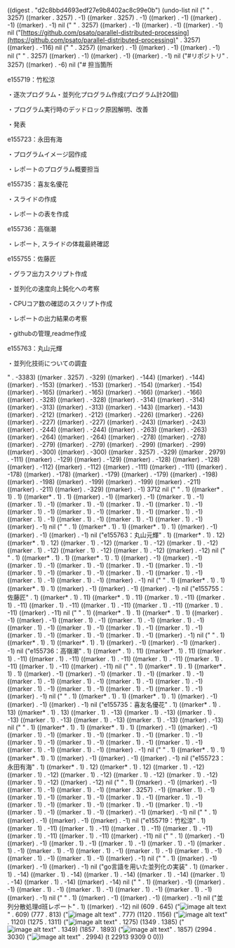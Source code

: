 
((digest . "d2c8bbd4693edf27e9b8402ac8c99e0b") (undo-list nil ("
" . 3257) ((marker . 3257) . -1) ((marker . 3257) . -1) ((marker) . -1) ((marker) . -1) ((marker) . -1) nil ("
" . 3257) ((marker) . -1) ((marker) . -1) ((marker) . -1) nil ("[https://github.com/psato/parallel-distributed-processing](https://github.com/psato/parallel-distributed-processing)" . 3257) ((marker) . -116) nil ("
" . 3257) ((marker) . -1) ((marker) . -1) ((marker) . -1) nil ("
" . 3257) ((marker) . -1) ((marker) . -1) ((marker) . -1) nil ("#リポジトリ" . 3257) ((marker) . -6) nil ("# 担当箇所

e155719：竹松涼

・逐次プログラム・並列化プログラム作成(プログラム計20個)

・プログラム実行時のデッドロック原因解明、改善

・発表

e155723：永田有海

・プログラムイメージ図作成

・レポートのプログラム概要担当

e155735：喜友名優花

・スライドの作成

・レポートの表を作成

e155736：高嶺潮

・レポート, スライドの体裁最終確認

e155755：佐藤匠

・グラフ出力スクリプト作成

・並列化の速度向上鈍化への考察

・CPUコア数の確認のスクリプト作成

・レポートの出力結果の考察

・githubの管理,readme作成

e155763：丸山元輝

・並列化技術についての調査

" . -3383) ((marker . 3257) . -329) ((marker) . -144) ((marker) . -144) ((marker) . -153) ((marker) . -153) ((marker) . -154) ((marker) . -154) ((marker) . -165) ((marker) . -165) ((marker) . -166) ((marker) . -166) ((marker) . -328) ((marker) . -328) ((marker) . -314) ((marker) . -314) ((marker) . -313) ((marker) . -313) ((marker) . -143) ((marker) . -143) ((marker) . -212) ((marker) . -212) ((marker) . -226) ((marker) . -226) ((marker) . -227) ((marker) . -227) ((marker) . -243) ((marker) . -243) ((marker) . -244) ((marker) . -244) ((marker) . -263) ((marker) . -263) ((marker) . -264) ((marker) . -264) ((marker) . -278) ((marker) . -278) ((marker) . -279) ((marker) . -279) ((marker) . -299) ((marker) . -299) ((marker) . -300) ((marker) . -300) ((marker . 3257) . -329) ((marker . 2979) . -111) ((marker) . -129) ((marker) . -129) ((marker) . -128) ((marker) . -128) ((marker) . -112) ((marker) . -112) ((marker) . -111) ((marker) . -111) ((marker) . -178) ((marker) . -178) ((marker) . -179) ((marker) . -179) ((marker) . -198) ((marker) . -198) ((marker) . -199) ((marker) . -199) ((marker) . -211) ((marker) . -211) ((marker) . -329) ((marker) . -1) 3712 nil ("
" . 1) ((marker* . 1) . 1) ((marker* . 1) . 1) ((marker) . -1) ((marker) . -1) ((marker . 1) . -1) ((marker . 1) . -1) ((marker . 1) . -1) ((marker . 1) . -1) ((marker . 1) . -1) ((marker . 1) . -1) ((marker . 1) . -1) ((marker . 1) . -1) ((marker . 1) . -1) ((marker . 1) . -1) ((marker . 1) . -1) ((marker . 1) . -1) ((marker . 1) . -1) ((marker) . -1) nil ("
" . 1) ((marker* . 1) . 1) ((marker* . 1) . 1) ((marker) . -1) ((marker) . -1) ((marker) . -1) nil ("e155763：丸山元輝" . 1) ((marker* . 1) . 12) ((marker* . 1) . 12) ((marker . 1) . -12) ((marker . 1) . -12) ((marker . 1) . -12) ((marker . 1) . -12) ((marker . 1) . -12) ((marker . 1) . -12) ((marker) . -12) nil ("
" . 1) ((marker* . 1) . 1) ((marker* . 1) . 1) ((marker) . -1) ((marker) . -1) ((marker . 1) . -1) ((marker . 1) . -1) ((marker . 1) . -1) ((marker . 1) . -1) ((marker . 1) . -1) ((marker . 1) . -1) ((marker . 1) . -1) ((marker . 1) . -1) ((marker . 1) . -1) ((marker . 1) . -1) ((marker) . -1) nil ("
" . 1) ((marker* . 1) . 1) ((marker* . 1) . 1) ((marker) . -1) ((marker) . -1) ((marker) . -1) nil ("e155755：佐藤匠" . 1) ((marker* . 1) . 11) ((marker* . 1) . 11) ((marker . 1) . -11) ((marker . 1) . -11) ((marker . 1) . -11) ((marker . 1) . -11) ((marker . 1) . -11) ((marker . 1) . -11) ((marker) . -11) nil ("
" . 1) ((marker* . 1) . 1) ((marker* . 1) . 1) ((marker) . -1) ((marker) . -1) ((marker . 1) . -1) ((marker . 1) . -1) ((marker . 1) . -1) ((marker . 1) . -1) ((marker . 1) . -1) ((marker . 1) . -1) ((marker . 1) . -1) ((marker . 1) . -1) ((marker . 1) . -1) ((marker . 1) . -1) ((marker) . -1) nil ("
" . 1) ((marker* . 1) . 1) ((marker* . 1) . 1) ((marker) . -1) ((marker) . -1) ((marker) . -1) nil ("e155736：高嶺潮" . 1) ((marker* . 1) . 11) ((marker* . 1) . 11) ((marker . 1) . -11) ((marker . 1) . -11) ((marker . 1) . -11) ((marker . 1) . -11) ((marker . 1) . -11) ((marker . 1) . -11) ((marker) . -11) nil ("
" . 1) ((marker* . 1) . 1) ((marker* . 1) . 1) ((marker) . -1) ((marker) . -1) ((marker . 1) . -1) ((marker . 1) . -1) ((marker . 1) . -1) ((marker . 1) . -1) ((marker . 1) . -1) ((marker . 1) . -1) ((marker . 1) . -1) ((marker . 1) . -1) ((marker . 1) . -1) ((marker . 1) . -1) ((marker) . -1) nil ("
" . 1) ((marker* . 1) . 1) ((marker* . 1) . 1) ((marker) . -1) ((marker) . -1) ((marker) . -1) nil ("e155735：喜友名優花" . 1) ((marker* . 1) . 13) ((marker* . 1) . 13) ((marker . 1) . -13) ((marker . 1) . -13) ((marker . 1) . -13) ((marker . 1) . -13) ((marker . 1) . -13) ((marker . 1) . -13) ((marker) . -13) nil ("
" . 1) ((marker* . 1) . 1) ((marker* . 1) . 1) ((marker) . -1) ((marker) . -1) ((marker . 1) . -1) ((marker . 1) . -1) ((marker . 1) . -1) ((marker . 1) . -1) ((marker . 1) . -1) ((marker . 1) . -1) ((marker . 1) . -1) ((marker . 1) . -1) ((marker . 1) . -1) ((marker . 1) . -1) ((marker) . -1) nil ("
" . 1) ((marker* . 1) . 1) ((marker* . 1) . 1) ((marker) . -1) ((marker) . -1) ((marker) . -1) nil ("e155723：永田有海" . 1) ((marker* . 1) . 12) ((marker* . 1) . 12) ((marker . 1) . -12) ((marker . 1) . -12) ((marker . 1) . -12) ((marker . 1) . -12) ((marker . 1) . -12) ((marker . 1) . -12) ((marker) . -12) nil ("
" . 1) ((marker) . -1) ((marker) . -1) ((marker . 1) . -1) ((marker . 1) . -1) ((marker . 3257) . -1) ((marker . 1) . -1) ((marker . 1) . -1) ((marker . 1) . -1) ((marker . 1) . -1) ((marker . 1) . -1) ((marker . 1) . -1) ((marker . 1) . -1) ((marker . 1) . -1) ((marker . 1) . -1) ((marker . 1) . -1) ((marker . 1) . -1) ((marker) . -1) ((marker) . -1) nil ("
" . 1) ((marker) . -1) ((marker) . -1) ((marker) . -1) nil ("e155719：竹松涼" . 1) ((marker . 1) . -11) ((marker . 1) . -11) ((marker . 1) . -11) ((marker . 1) . -11) ((marker . 1) . -11) ((marker . 1) . -11) ((marker) . -11) nil ("
" . 1) ((marker) . -1) ((marker) . -1) ((marker . 1) . -1) ((marker . 1) . -1) ((marker . 1) . -1) ((marker . 1) . -1) ((marker . 1) . -1) ((marker . 1) . -1) ((marker . 1) . -1) ((marker . 1) . -1) ((marker . 1) . -1) ((marker . 1) . -1) ((marker) . -1) nil ("
" . 1) ((marker) . -1) ((marker) . -1) ((marker) . -1) nil ("go言語を用いた並列化の実装" . 1) ((marker . 1) . -14) ((marker . 1) . -14) ((marker . 1) . -14) ((marker . 1) . -14) ((marker . 1) . -14) ((marker . 1) . -14) ((marker) . -14) nil ("
" . 1) ((marker) . -1) ((marker) . -1) ((marker . 1) . -1) ((marker . 1) . -1) ((marker . 1) . -1) ((marker . 1) . -1) ((marker) . -1) nil ("
" . 1) ((marker) . -1) ((marker) . -1) ((marker) . -1) nil ("並列分散処理d班レポート" . 1) ((marker) . -12) nil (609 . 645) ("![image alt text](image_0.png)" . 609) (777 . 813) ("![image alt text](image_1.png)" . 777) (1120 . 1156) ("![image alt text](image_2.png)" . 1120) (1275 . 1311) ("![image alt text](image_3.png)" . 1275) (1349 . 1385) ("![image alt text](image_4.png)" . 1349) (1857 . 1893) ("![image alt text](image_5.png)" . 1857) (2994 . 3030) ("![image alt text](image_6.png)" . 2994) (t 22913 9309 0 0)))
